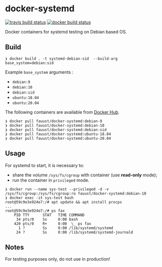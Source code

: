 # docker-systemd

[![travis build status](https://img.shields.io/travis/fauust/docker-systemd?logo=travis)](https://travis-ci.org/fauust/docker-systemd)
[![docker build status](https://img.shields.io/docker/cloud/build/fauust/docker-systemd?logo=docker&label=build)](https://hub.docker.com/r/fauust/docker-systemd)

Docker containers for systemd testing on Debian based OS.

## Build

```console
❯ docker build . -t systemd-debian-sid  --build-arg base_system=debian:sid
```

Example `base_system` arguments :

- `debian:9`
- `debian:10`
- `debian:sid`
- `ubuntu:18.04`
- `ubuntu:20.04`

The following containers are available from [Docker Hub](https://hub.docker.com/r/fauust/docker-systemd).

```console
❯ docker pull fauust/docker-systemd:debian-9
❯ docker pull fauust/docker-systemd:debian-10
❯ docker pull fauust/docker-systemd:debian-sid
❯ docker pull fauust/docker-systemd:ubuntu-18.04
❯ docker pull fauust/docker-systemd:ubuntu-20.04
```

## Usage

For systemd to start, it is necessary to:

- share the volume `/sys/fs/cgroup` with container (use **read-only** mode);
- run the container in `privileged` mode.

```console
❯ docker run --name sys-test --privileged -d -v /sys/fs/cgroup:/sys/fs/cgroup:ro fauust/docker-systemd:debian-10
❯ docker exec -it sys-test bash
root@59c9e3e924e7:/# apt update && apt install procps
...
root@59c9e3e924e7:/# ps fax
    PID TTY      STAT   TIME COMMAND
     34 pts/0    Ss     0:00 bash
    420 pts/0    R+     0:00  \_ ps fax
      1 ?        Ss     0:00 /lib/systemd/systemd
     24 ?        Ss     0:00 /lib/systemd/systemd-journald
```

## Notes

For testing purposes only, do not use in production!
